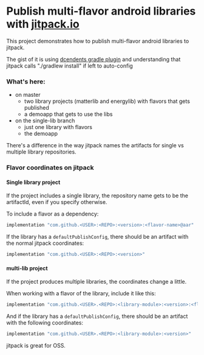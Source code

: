 # Publish multi-flavor android libraries with [jitpack.io](https://jitpack.io/)

This project demonstrates how to publish multi-flavor android libraries to jitpack.

The gist of it is using [dcendents gradle plugin](https://github.com/dcendents/android-maven-gradle-plugin) and understanding that jitpack calls "./gradlew install" if left to auto-config

### What's here:

* on master
  * two library projects (matterlib and energylib) with flavors that gets published
  * a demoapp that gets to use the libs
* on the single-lib branch
  * just one library with flavors
  * the demoapp

There's a difference in the way jitpack names the artifacts for single vs multiple library repositories.

### Flavor coordinates on jitpack

#### Single library project

If the project includes a single library, the repository name gets to be the artifactId, even if you specify otherwise.

To include a flavor as a dependency:

```groovy
implementation "com.github.<USER>:<REPO>:<version>:<flavor-name>@aar"
```

If the library has a `defaultPublishConfig`, there should be an artifact with the normal jitpack coordinates:

```groovy
implementation "com.github.<USER>:<REPO>:<version>"
```

#### multi-lib project

If the project produces multiple libraries, the coordinates change a little.

When working with a flavor of the library, include it like this:
```groovy
implementation "com.github.<USER>.<REPO>:<library-module>:<version>:<flavor-name>@aar"
```

And if the library has a `defaultPublishConfig`, there should be an artifact with the following coordinates:

```groovy
implementation "com.github.<USER>.<REPO>:<library-module>:<version>"
```


jitpack is great for OSS.
